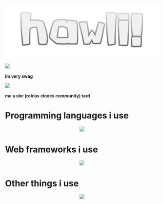 <p align="center">
    <img src="hawli logo full.svg" />
</p>

![](https://komarev.com/ghpvc/?username=hawl1)

<b>im very swag</b>

![](https://github-readme-stats-qbub9jrrc-hawl1.vercel.app/api?username=hawl1&show_icons=true&theme=tokyonight)

<b>me a sbc (roblox clones community) tard</b>

<h1>Programming languages i use</h1>

<p align="center">
    <img src="https://skillicons.dev/icons?i=js,ts,go,lua,py,php,nodejs" />
</p>

<h1>Web frameworks i use</h1>

<p align="center">
    <img src="https://skillicons.dev/icons?i=laravel,express,flask"/>
</p>

<h1>Other things i use</h1>

<p align="center">
<img src="https://skillicons.dev/icons?i=blender,mysql,figma,docker,webpack,sketchup"/>
</p>
